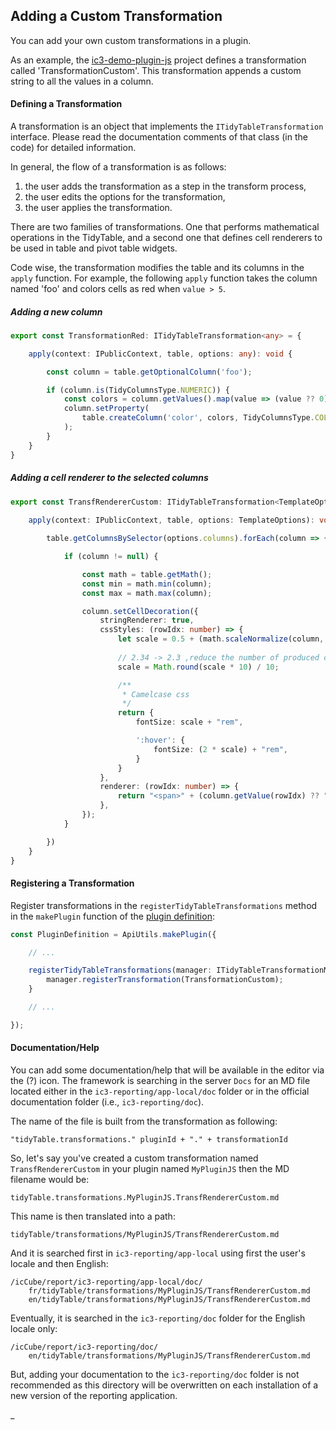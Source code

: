 ## Adding a Custom Transformation

You can add your own custom transformations in a plugin.

As an example, the [ic3-demo-plugin-js](https://github.com/ic3-software/ic3-demo-plugin-js) project defines a
transformation called 'TransformationCustom'. This transformation appends a custom string to all the values in a column.

#### Defining a Transformation

A transformation is an object that implements the `ITidyTableTransformation` interface. Please read the documentation
comments of that class (in the code) for detailed information.

In general, the flow of a transformation is as follows:

1) the user adds the transformation as a step in the transform process,
2) the user edits the options for the transformation,
3) the user applies the transformation.

There are two families of transformations. One that performs mathematical operations in the TidyTable, and a second one
that defines cell renderers to be used in table and pivot table widgets.

Code wise, the transformation modifies the table and its columns in the `apply` function. For example, the following
`apply` function takes the column named 'foo' and colors cells as red when `value > 5`.

##### Adding a new column

```typescript
export const TransformationRed: ITidyTableTransformation<any> = {

    apply(context: IPublicContext, table, options: any): void {

        const column = table.getOptionalColumn('foo');

        if (column.is(TidyColumnsType.NUMERIC)) {
            const colors = column.getValues().map(value => (value ?? 0) > 5 ? 'red' : null);
            column.setProperty(
                table.createColumn('color', colors, TidyColumnsType.COLOR)
            );
        }
    }
}
```

##### Adding a cell renderer to the selected columns

```typescript
export const TransfRendererCustom: ITidyTableTransformation<TemplateOptions> = {
    
    apply(context: IPublicContext, table, options: TemplateOptions): void {

        table.getColumnsBySelector(options.columns).forEach(column => {

            if (column != null) {

                const math = table.getMath();
                const min = math.min(column);
                const max = math.max(column);

                column.setCellDecoration({
                    stringRenderer: true,
                    cssStyles: (rowIdx: number) => {
                        let scale = 0.5 + (math.scaleNormalize(column, rowIdx, min, max, undefined) ?? 0.5);
                        
                        // 2.34 -> 2.3 ,reduce the number of produced classes
                        scale = Math.round(scale * 10) / 10;

                        /**
                         * Camelcase css
                         */
                        return {
                            fontSize: scale + "rem",

                            ':hover': {
                                fontSize: (2 * scale) + "rem",
                            }
                        }
                    },
                    renderer: (rowIdx: number) => {
                        return "<span>" + (column.getValue(rowIdx) ?? "") + "</span>";
                    },
                });
            }

        })
    }
}
```

#### Registering a Transformation

Register transformations in the `registerTidyTableTransformations` method in the `makePlugin` function of
the [plugin definition](PluginDefinition.md):

```typescript
const PluginDefinition = ApiUtils.makePlugin({

    // ...

    registerTidyTableTransformations(manager: ITidyTableTransformationManager) {
        manager.registerTransformation(TransformationCustom);
    }

    // ...

});
```

#### Documentation/Help

You can add some documentation/help that will be available in the editor via the (?) icon. The framework is
searching in the server `Docs` for an MD file located either in the `ic3-reporting/app-local/doc` folder or in the
official documentation folder (i.e., `ic3-reporting/doc`).

The name of the file is built from the transformation as following:

    "tidyTable.transformations." pluginId + "." + transformationId

So, let's say you've created a custom transformation named `TransfRendererCustom` in your plugin named `MyPluginJS`
then the MD filename would be:

    tidyTable.transformations.MyPluginJS.TransfRendererCustom.md

This name is then translated into a path:

    tidyTable/transformations/MyPluginJS/TransfRendererCustom.md

And it is searched first in `ic3-reporting/app-local` using first the user's locale and then English:

    /icCube/report/ic3-reporting/app-local/doc/
        fr/tidyTable/transformations/MyPluginJS/TransfRendererCustom.md
        en/tidyTable/transformations/MyPluginJS/TransfRendererCustom.md

Eventually, it is searched in the `ic3-reporting/doc` folder for the English locale only:

    /icCube/report/ic3-reporting/doc/
        en/tidyTable/transformations/MyPluginJS/TransfRendererCustom.md

But, adding your documentation to the `ic3-reporting/doc` folder is not recommended as this directory will be
overwritten on each installation of a new version of the reporting application.

_
